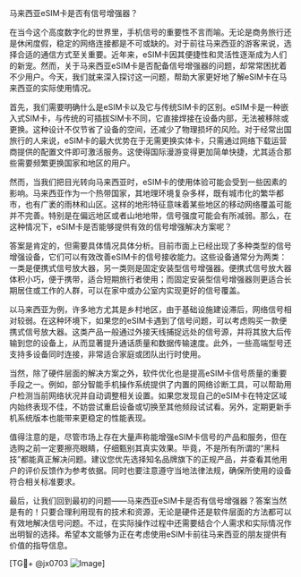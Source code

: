 马来西亚eSIM卡是否有信号增强器？

在当今这个高度数字化的世界里，手机信号的重要性不言而喻。无论是商务旅行还是休闲度假，稳定的网络连接都是不可或缺的。对于前往马来西亚的游客来说，选择合适的通信方式至关重要。近年来，eSIM卡因其便捷性和灵活性逐渐成为人们的新宠。然而，关于马来西亚eSIM卡是否配备信号增强器的问题，却常常困扰着不少用户。今天，我们就来深入探讨这一问题，帮助大家更好地了解eSIM卡在马来西亚的实际使用情况。

首先，我们需要明确什么是eSIM卡以及它与传统SIM卡的区别。eSIM卡是一种嵌入式SIM卡，与传统的可插拔SIM卡不同，它直接焊接在设备内部，无法被移除或更换。这种设计不仅节省了设备的空间，还减少了物理损坏的风险。对于经常出国旅行的人来说，eSIM卡的最大优势在于无需更换实体卡，只需通过网络下载运营商提供的配置文件即可激活服务。这使得国际漫游变得更加简单快捷，尤其适合那些需要频繁更换国家和地区的用户。

然而，当我们把目光转向马来西亚时，eSIM卡的使用体验可能会受到一些因素的影响。马来西亚作为一个热带国家，其地理环境复杂多样，既有城市化的繁华都市，也有广袤的雨林和山区。这样的地形特征意味着某些地区的移动网络覆盖可能并不完善。特别是在偏远地区或者山地地带，信号强度可能会有所减弱。那么，在这种情况下，eSIM卡是否能够提供有效的信号增强解决方案呢？

答案是肯定的，但需要具体情况具体分析。目前市面上已经出现了多种类型的信号增强设备，它们可以有效改善eSIM卡的信号接收能力。这些设备通常分为两类：一类是便携式信号放大器，另一类则是固定安装型信号增强器。便携式信号放大器体积小巧，便于携带，适合短期旅行者使用；而固定安装型信号增强器则更适合长期居住或工作的人群，可以在家中或办公室内实现更好的信号覆盖。

以马来西亚为例，许多地方尤其是乡村地区，由于基础设施建设滞后，网络信号相对较弱。在这种环境下，如果您的eSIM卡遇到了信号问题，可以考虑购买一款便携式信号放大器。这类产品一般通过外接天线捕捉远处的信号源，并将其放大后传输到您的设备上，从而显著提升通话质量和数据传输速度。此外，一些高端型号还支持多设备同时连接，非常适合家庭或团队出行时使用。

当然，除了硬件层面的解决方案之外，软件优化也是提高eSIM卡信号质量的重要手段之一。例如，部分智能手机操作系统提供了内置的网络诊断工具，可以帮助用户检测当前网络状况并自动调整相关设置。如果您发现自己的eSIM卡在特定区域内始终表现不佳，不妨尝试重启设备或切换至其他频段试试看。另外，定期更新手机系统版本也能带来更稳定的性能表现。

值得注意的是，尽管市场上存在大量声称能增强eSIM卡信号的产品和服务，但在选购之前一定要擦亮眼睛，仔细甄别其真实效果。毕竟，不是所有所谓的“黑科技”都能真正解决问题。建议您优先选择知名品牌旗下的正规产品，并查看其他用户的评价反馈作为参考依据。同时也要注意遵守当地法律法规，确保所使用的设备符合相关标准要求。

最后，让我们回到最初的问题——马来西亚eSIM卡是否有信号增强器？答案当然是有的！只要合理利用现有的技术和资源，无论是硬件还是软件层面的方法都可以有效地解决信号问题。不过，在实际操作过程中还需要结合个人需求和实际情况作出明智的选择。希望本文能够为正在考虑使用eSIM卡前往马来西亚的朋友提供有价值的指导信息。

[TG💪+ @jx0703 ![Image](https://github.com/user-attachments/assets/dbca1d08-cadb-493c-b0ec-ad6f7a83f270)]